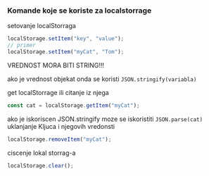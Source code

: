 ### Komande koje se koriste za localstorrage

setovanje localStorraga
```javascript
localStorage.setItem("key", "value");
// primer
localStorage.setItem("myCat", "Tom");
```
VREDNOST MORA BITI STRING!!!

ako je vrednost objekat onda se koristi `JSON.stringify(variabla)`


get localStorrage ili citanje iz njega
```javascript
const cat = localStorage.getItem("myCat");
```
ako je iskoriscen JSON.stringify moze se iskoristiti `JSON.parse(cat)`
uklanjanje Kljuca i njegovih vredonsti
```javascript
localStorage.removeItem("myCat");
```

ciscenje lokal storrag-a
```javascript 
localStorage.clear();
```
